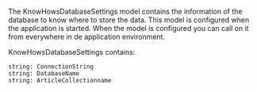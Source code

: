 The KnowHowsDatabaseSettings model contains the information of the database to know where to store the data. This model is configured when the application is started. When the model is configured you can call on it from everywhere in de application environment.

KnowHowsDatabaseSettings contains:

    string: ConnectionString
    string: DatabaseName
    string: ArticleCollectionname